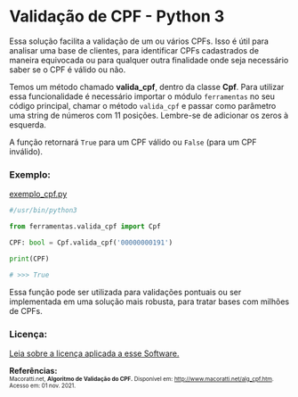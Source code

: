 # Validação de CPF - Python 3 

Essa solução facilita a validação de um ou vários CPFs. Isso é útil para analisar uma base de clientes, para identificar CPFs cadastrados de maneira equivocada ou para qualquer outra finalidade onde seja necessário saber se o CPF é válido ou não. 

Temos um método chamado **valida_cpf**, dentro da classe **Cpf**. Para utilizar essa funcionalidade é necessário importar o módulo ````ferramentas```` no seu código principal, chamar o método ````valida_cpf```` e passar como parâmetro uma string de números com 11 posições. Lembre-se de adicionar os zeros à esquerda. 


A função retornará ````True```` para um CPF válido ou ````False```` (para um CPF inválido).

### Exemplo:

[exemplo_cpf.py](exemplo_cpf.py)

```python
#/usr/bin/python3

from ferramentas.valida_cpf import Cpf

CPF: bool = Cpf.valida_cpf('00000000191')

print(CPF)

# >>> True 
```

Essa função pode ser utilizada para validações pontuais ou ser implementada em uma solução mais robusta, para tratar bases com milhões de CPFs.

### Licença:
[Leia sobre a licença aplicada a esse Software.](LICENSE)

**Referências:**  <br/><font size="1">Macoratti.net, **Algoritmo de Validação do CPF.** Disponível em: <http://www.macoratti.net/alg_cpf.htm>. Acesso em: 01 nov. 2021.  <br/></font>
